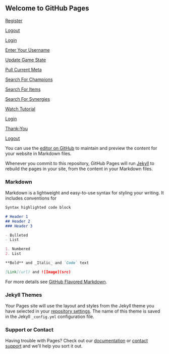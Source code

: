 ## Welcome to GitHub Pages

[Register](Register.html)

[Logout](Logout.html)

[Login](Login.html)

[Enter Your Username](Enter-Your-Username.html)

[Update Game State](Update-Game-State.html)

[Pull Current Meta](Pull-Current-Meta.html)

[Search For Champions](Search-For-Champions.html)

[Search For Items](Search-For-Items.html)

[Search For Synergies](Search-For-Synergies.html)

[Watch Tutorial](Watch-Tutorial.html)

[Login](Login.html)

[Thank-You](Thank-You.html)

[Logout](Logout.html)


You can use the [editor on GitHub](https://github.com/flamevellguard/tft.ninja/edit/gh-pages/index.md) to maintain and preview the content for your website in Markdown files.

Whenever you commit to this repository, GitHub Pages will run [Jekyll](https://jekyllrb.com/) to rebuild the pages in your site, from the content in your Markdown files.

### Markdown

Markdown is a lightweight and easy-to-use syntax for styling your writing. It includes conventions for

```markdown
Syntax highlighted code block

# Header 1
## Header 2
### Header 3

- Bulleted
- List

1. Numbered
2. List

**Bold** and _Italic_ and `Code` text

[Link](url) and ![Image](src)
```

For more details see [GitHub Flavored Markdown](https://guides.github.com/features/mastering-markdown/).

### Jekyll Themes

Your Pages site will use the layout and styles from the Jekyll theme you have selected in your [repository settings](https://github.com/flamevellguard/tft.ninja/settings). The name of this theme is saved in the Jekyll `_config.yml` configuration file.

### Support or Contact

Having trouble with Pages? Check out our [documentation](https://docs.github.com/categories/github-pages-basics/) or [contact support](https://support.github.com/contact) and we’ll help you sort it out.
